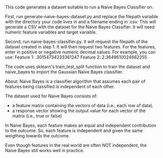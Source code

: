 This code generates a dataset suitable to run a Naive Bayes Classifier on.

First, run generate-naive-bayes-dataset.py and replace the filepath variable with the directory your code lives in and a filename ending in .csv. 
This will generate a CSV with the dataset for the Naive Bayes Classifier. It will need numeric feature variables and target variable.

Second, run naive-bayes-classifier.py. It will request the filepath of the dataset created in step 1. It will then request two features. 
For the features, enter in positive or negative numeric decimal values. 
For example, you can use:
Feature 1: .30154734233361247
Feature 2: 2.3649610024662255

The code uses sklearn's train_test_split function to train the dataset and naive_bayes to import the Gaussian Naive Bayes classifier.

About:
Naive Bayes is a classifier algorithm that assumes each pair of features being classified is independent of each other. 

The dataset used for Naive Bayes consists of:
- a feature matrix containing the vectors of data (i.e., each row of data).
- a response vector showing the output value for each vector of the matrix (i.e., true or false)

In Naive Bayes, each feature makes an equal and independent contribution to the outcome. So, each feature is independent and given the same weigthing towards the outcome.

Even though features in the real world are often NOT independent, the Naive Bayes still works well in practice. 

